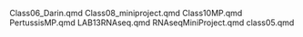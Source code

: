 Class06_Darin.qmd
Class08_miniproject.qmd
Class10MP.qmd
PertussisMP.qmd
LAB13RNAseq.qmd
RNAseqMiniProject.qmd
class05.qmd
